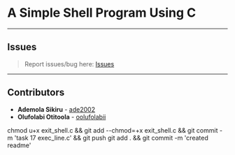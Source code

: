 # A Simple Shell Program Using C

---

## Issues

> Report issues/bug here: [Issues](https://github.com/oolufolabii/simple_shell/issues)

---

## Contributors

+ **Ademola Sikiru** - [ade2002](https://github.com/Ade2002/)
+ **Olufolabi Otitoola** - [oolufolabii](github.com/oolufolabii/)


chmod u+x exit_shell.c && git add --chmod=+x exit_shell.c && git commit -m 'task 17 exec_line.c' && git push
git add . && git commit -m 'created readme'

